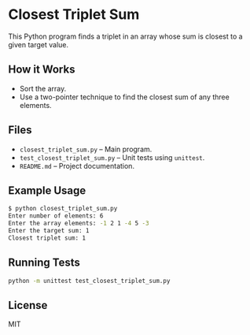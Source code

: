 # Closest Triplet Sum

This Python program finds a triplet in an array whose sum is closest to a given target value.

## How it Works

- Sort the array.
- Use a two-pointer technique to find the closest sum of any three elements.

## Files

- `closest_triplet_sum.py` – Main program.
- `test_closest_triplet_sum.py` – Unit tests using `unittest`.
- `README.md` – Project documentation.

## Example Usage

```bash
$ python closest_triplet_sum.py
Enter number of elements: 6
Enter the array elements: -1 2 1 -4 5 -3
Enter the target sum: 1
Closest triplet sum: 1
```

## Running Tests

```bash
python -m unittest test_closest_triplet_sum.py
```

## License

MIT
